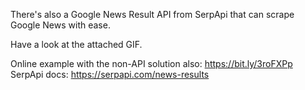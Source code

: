 There's also a Google News Result API from SerpApi that can scrape Google News with ease. 

Have a look at the attached GIF.

Online example with the non-API solution also: https://bit.ly/3roFXPp
SerpApi docs: https://serpapi.com/news-results